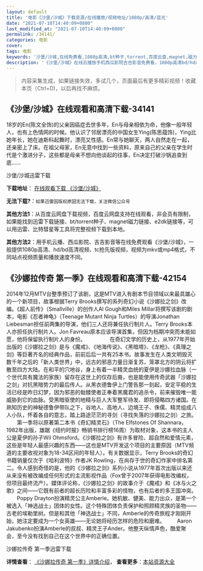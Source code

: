 ```yaml
---
layout: default
title: '电影《沙堡/沙城》下载资源/在线播放/视频地址/1080p/高清/蓝光'
date: "2021-07-10T14:40:09+0800"
last_modified_at: "2021-07-10T14:40:09+0800"
permalink: /34141/
categories: 电影
cover:
tags: 电影
keywords: '沙堡/沙城,在线免费看,1080p高清,bt种子,torrent,百度云盘,magnet,磁力链,迅雷下载资源'
description: '《沙堡/沙城》在线云播放手机西瓜影院吉吉影音免费看，1080p高清bd/hd未删减完整版和tc抢先枪版，mkv/mp4格式，附带bt/torrent种子、magnet/磁力链、百度云盘、网盘资源迅雷下载链接'
---
```


>内容采集生成，如果链接失效，多试几个，页面最后有更多精彩视频！收藏本页（Ctrl+D)，以后再找不麻烦。


## 《沙堡/沙城》在线观看和高清下载-34141

18岁的En(陈文全饰)的父亲因癌症去世多年，En与母亲相依为命，他像一般年轻人，也有上色情网的时候。他认识了邻居漂亮的中国女生Ying(陈思蕴饰)，Ying比她年长，她在迪斯科起舞时，漂亮又性感。En常与她聊天，两人自然走在一起，还亲密上了床。在祖父母家，En无意中找到一些资料，原来自己的父亲在学生时代是个激进分子，这些都是母亲不想向他谈起的往事，En决定打破沙锅追查到底……


沙堡/沙城迅雷下载

**下载地址**： [在线观看下载 《沙堡/沙城》](https://www.993dy.com//vod-detail-id-14784.html) 


**无法下载?**：`如果迅雷因版权原因无法下载，关注微信公众号 `

**其他方法1**：从百度云网盘下载视频，百度云网盘支持在线观看，非会员有限制，如果能找到迅雷下载链接、bt/torrent种子、magnet磁力链接、e2dk链接等，可以用迅雷、比特彗星等工具将完整视频下载到本地。

**其他方法2**：用手机云播、西瓜影院、吉吉影音等在线免费观看《沙堡/沙城》，一般提供1080p高清、hd/bd高清视频、tc抢先版视频，视频为mkv或mp4格式，不同站点视频质量和播放速度不同。


## 《沙娜拉传奇 第一季》在线观看和高清下载-42154

2014年12月MTV台整季预订了该剧，这是MTV进入有剧本节目领域以来最具雄心的一个新项目，故事根据Terry Brooks撰写的系列奇幻小说《沙娜拉之剑》改编。《超人前传》（Smallville）的创作人Al Gough和Miles Millar将撰写该剧的剧本，电影《忍者神龟》（Teenage Mutant Ninja Turtles）的导演Jonathan Liebesman担任前两集的导演，他们三人还将兼任执行制片人。Terry Brooks本人亦担任执行制片人。Jon Favreau原本应该导演首集，但因为档期冲突而未能如愿，他将保留执行制片人的身份。 　　 　　在奇幻文学的历史上，从1977年开始出版的《沙娜拉之剑》是与《魔戒》、《地海传说》、《黑暗塔》、《龙枪》、《真理之剑》等巨著齐名的经典作品，前前后后一共有25本书。故事发生在人类文明毁灭数千年之后的「新人类世界」中，远古的邪恶力量日渐复苏，笼罩北方的阴云将扩散至四方大陆。在和平的穴地谷，身上有着一半精灵血统的夏伊是沙娜拉血脉（一个世代具有魔法的家族）留存在这世上的仅存后裔，也是能使用传奇武器「沙娜拉之剑」对抗黑暗势力的最后传人。从黑衣德鲁伊上门警告那一刻起，安定平稳的生活已经是昨日幻梦，因为邪恶的骷髅使者正奉着黑魔君的追杀令，前来摧毁唯一能威胁到它的血脉。受黑暗驱使的地精与巨人大军整军待发、即将侵略四方诸国。在熟知历史的神秘德鲁伊带队之下，谷地人、高地人、边境王子、侏儒、精灵组成八人小队，怀着各自的意志，踏上路途茫茫的寻剑（寻找失落的沙娜拉之剑）之旅。 　　第一季将以原著第二本书《奇幻精灵石》（The Elfstones Of Shannara，1982年出版，雄踞《纽约时报》畅销书排行榜16周）为取材对象，这本书的主人公是夏伊的孙子Wil Ohmsford。《沙娜拉之剑》有许多冒险、超自然和爱情元素，这些是年轻人最感兴趣的东西——这也是MTV开发这个项目的主要原因（MTV频道的主要收视对象为18-34区间的年轻人）。有关数据显示，Terry Brooks的奇幻书籍销量仅次于《哈利波特》作者JK Rowling，在尚存于世的奇幻作家中排名第二。令人感到奇怪的是，他的《沙娜拉之剑》系列小说从1977年首次出版以来还从来没有被改编成任何形式的主流影视作品（Fox曾于2007年获得电影改编权，但项目最终流产）。媒体评论称，《沙娜拉之剑》的故事介于《魔戒》和《冰与火之歌》之间&mdash;—它既有前者的超长历险和丰富多彩的怪物，也有后者的多王国冲突。 　　Poppy Drayton扮演精灵公主Amberle。她机敏、健美、能力出众，是第一个被选入「神选战士」团体的女性。这个特殊团体负责保护和照顾精灵族的圣物——古老的埃勒里树。但是和其他「神选战士」不同，Amberle的传奇旅程才刚刚开始，她注定要成为一个女英雄——无论她将经历怎样的危险和磨难。 　　Aaron Jakubenko扮演Amberle的叔叔、精灵王子Ander。他整天纵情声色，酷爱聚会，至今没有找到自己在这个世界中的正确位置。<!---剧情end--->


沙娜拉传奇 第一季迅雷下载

**详情查看**： [《沙娜拉传奇 第一季》详情介绍](/movie/42154/)， **查看更多**：[本站资源大全](/movie/t/all/)

